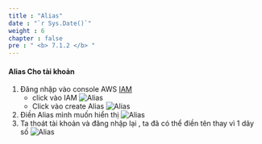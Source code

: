 ```yaml
---
title : "Alias"
date : "`r Sys.Date()`"
weight : 6
chapter : false
pre : " <b> 7.1.2 </b> "
---
```


#### Alias Cho tài khoản
1. Đăng nhập vào console AWS [IAM](https://console.aws.amazon.com/)
    + click vào IAM ![Alias](/images/1.account/001-taikhoan.png)
    + Click vào create Alias ![Alias](/images/1.account/Alias-01.png)
2. Điền Alias mình muốn hiển thị ![Alias](/images/1.account/Alias-02.png)
3. Ta thoát tài khoản và đăng nhập lại , ta đã có thể điền tên thay vì 1 dãy số ![Alias](/images/1.account/Alias-03.png)